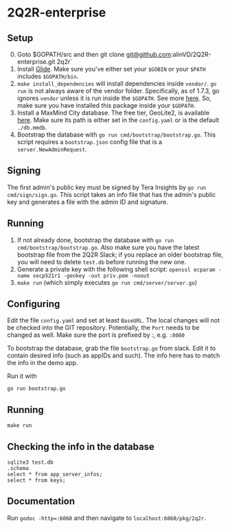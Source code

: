 # 2Q2R-enterprise

## Setup

0. Goto $GOPATH/src and then git clone  git@github.com:alinVD/2Q2R-enterprise.git 2q2r`
1. Install [Glide](https://github.com/Masterminds/glide#install). Make sure
you've either set your `$GOBIN` or your `$PATH` includes `$GOPATH/bin`. 
2. `make install_dependencies` will install dependencies inside `vendor/`. 
`go run` is not always aware of the vendor folder. Specifically, as of 1.7.3,
go ignores `vendor` unless it is run inside the `$GOPATH`. See more
[here](https://github.com/golang/go/issues/14566). So, make sure you have
installed this package inside your `$GOPATH`.
3. Install a MaxMind City database. The free tier, GeoLite2, is available 
[here](http://dev.maxmind.com/geoip/geoip2/geolite2/). Make sure its path is
either set in the `config.yaml` or is the default `./db.mmdb`.
4. Bootstrap the database with `go run cmd/bootstrap/bootstrap.go`. This script
requires a `bootstrap.json` config file that is a `server.NewAdminRequest`.

## Signing
The first admin's public key must be signed by Tera Insights by
`go run cmd/sign/sign.go`. This script takes an info file that has the admin's 
public key and generates a file with the admin ID and signature.  

## Running
1. If not already done, bootstrap the database with `go run cmd/bootstrap/bootstrap.go`.
Also make sure you have the latest bootstrap file from the 2Q2R Slack; if you replace an
older bootstrap file, you will need to delete `test.db` before running the new one.
2. Generate a private key with the following shell script: `openssl ecparam -name secp521r1 -genkey -out priv.pem -noout`
2. `make run` (which simply executes `go run cmd/server/server.go`)

## Configuring

Edit the file `config.yaml` and set at least `BaseURL`. The local changes 
will not be checked into the GIT repository. Potentially, the `Port` needs 
to be changed as well. Make sure the port is prefixed by :, e.g. `:8080`

To bootstrap the database, grab the file `bootstrap.go` from slack. 
Edit it to contain desired info (such as appIDs and such). The info here
 has to match the info in the demo app. 

Run it with
```
go run bootstrap.go
``` 

## Running

```
make run
```

## Checking the info in the database

```
sqlite3 test.db
.schema
select * from app_server_infos;
select * from keys;
```
## Documentation

Run `godoc -http=:6060` and then navigate to `localhost:6060/pkg/2q2r`. 

